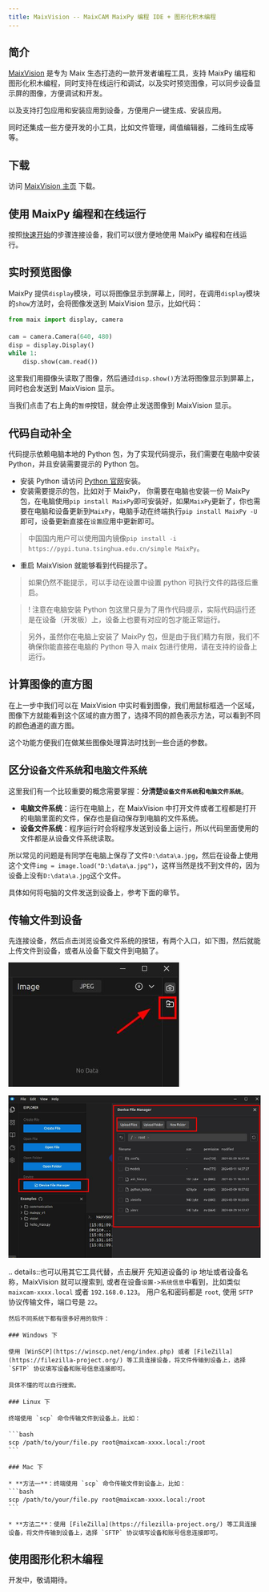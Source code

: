 ```yaml
---
title: MaixVision -- MaixCAM MaixPy 编程 IDE + 图形化积木编程
---
```



## 简介

[MaixVision](https://wiki.sipeed.com/maixvision) 是专为 Maix 生态打造的一款开发者编程工具，支持 MaixPy 编程和图形化积木编程，同时支持在线运行和调试，以及实时预览图像，可以同步设备显示屏的图像，方便调试和开发。

以及支持打包应用和安装应用到设备，方便用户一键生成、安装应用。

同时还集成一些方便开发的小工具，比如文件管理，阈值编辑器，二维码生成等等。

## 下载

访问 [MaixVision 主页](https://wiki.sipeed.com/maixvision) 下载。


## 使用 MaixPy 编程和在线运行

按照[快速开始](../README.md)的步骤连接设备，我们可以很方便地使用 MaixPy 编程和在线运行。

## 实时预览图像

MaixPy 提供`display`模块，可以将图像显示到屏幕上，同时，在调用`display`模块的`show`方法时，会将图像发送到 MaixVision 显示，比如代码：
```python
from maix import display, camera

cam = camera.Camera(640, 480)
disp = display.Display()
while 1:
    disp.show(cam.read())
```

这里我们用摄像头读取了图像，然后通过`disp.show()`方法将图像显示到屏幕上，同时也会发送到 MaixVision 显示。

当我们点击了右上角的`暂停`按钮，就会停止发送图像到 MaixVision 显示。


## 代码自动补全


代码提示依赖电脑本地的 Python 包，为了实现代码提示，我们需要在电脑中安装 Python，并且安装需要提示的 Python 包。

* 安装 Python 请访问 [Python 官网](https://python.org/)安装。
* 安装需要提示的包，比如对于 MaixPy， 你需要在电脑也安装一份 MaixPy 包，在电脑使用`pip install MaixPy`即可安装好，如果`MaixPy`更新了，你也需要在电脑和设备更新到`MaixPy`，电脑手动在终端执行`pip install MaixPy -U`即可，设备更新直接在`设置`应用中更新即可。
> 中国国内用户可以使用国内镜像`pip install -i https://pypi.tuna.tsinghua.edu.cn/simple MaixPy`。
* 重启 MaixVision 就能够看到代码提示了。
> 如果仍然不能提示，可以手动在设置中设置 python 可执行文件的路径后重启。

>! 注意在电脑安装 Python 包这里只是为了用作代码提示，实际代码运行还是在设备（开发板）上，设备上也要有对应的包才能正常运行。


> 另外，虽然你在电脑上安装了 MaixPy 包，但是由于我们精力有限，我们不确保你能直接在电脑的 Python 导入 maix 包进行使用，请在支持的设备上运行。



## 计算图像的直方图

在上一步中我们可以在 MaixVision 中实时看到图像，我们用鼠标框选一个区域，图像下方就能看到这个区域的直方图了，选择不同的颜色表示方法，可以看到不同的颜色通道的直方图。

这个功能方便我们在做某些图像处理算法时找到一些合适的参数。

## 区分`设备文件系统`和`电脑文件系统`

这里我们有一个比较重要的概念需要掌握：**分清楚`设备文件系统`和`电脑文件系统`**。
* **电脑文件系统**：运行在电脑上，在 MaixVision 中打开文件或者工程都是打开的电脑里面的文件，保存也是自动保存到电脑的文件系统。
* **设备文件系统**：程序运行时会将程序发送到设备上运行，所以代码里面使用的文件都是从设备文件系统读取。

所以常见的问题是有同学在电脑上保存了文件`D:\data\a.jpg`，然后在设备上使用这个文件`img = image.load("D:\data\a.jpg")`，这样当然是找不到文件的，因为设备上没有`D:\data\a.jpg`这个文件。

具体如何将电脑的文件发送到设备上，参考下面的章节。


## 传输文件到设备

先连接设备，然后点击浏览设备文件系统的按钮，有两个入口，如下图，然后就能上传文件到设备，或者从设备下载文件到电脑了。

![maixvision_browser2](../../assets/maixvision_browser2.jpg)

![maixvision_browser](../../assets/maixvision_browser.jpg)


.. details::也可以用其它工具代替，点击展开
    先知道设备的 ip 地址或者设备名称，MaixVision 就可以搜索到, 或者在设备`设置->系统信息`中看到，比如类似 `maixcam-xxxx.local` 或者 `192.168.0.123`。
    用户名和密码都是 `root`, 使用 `SFTP` 协议传输文件，端口号是 `22`。

    然后不同系统下都有很多好用的软件：

    ### Windows 下

    使用 [WinSCP](https://winscp.net/eng/index.php) 或者 [FileZilla](https://filezilla-project.org/) 等工具连接设备，将文件传输到设备上，选择 `SFTP` 协议填写设备和账号信息连接即可。

    具体不懂的可以自行搜索。

    ### Linux 下

    终端使用 `scp` 命令传输文件到设备上，比如：

    ```bash
    scp /path/to/your/file.py root@maixcam-xxxx.local:/root
    ```

    ### Mac 下

    * **方法一**：终端使用 `scp` 命令传输文件到设备上，比如：
    ```bash
    scp /path/to/your/file.py root@maixcam-xxxx.local:/root
    ```

    * **方法二**：使用 [FileZilla](https://filezilla-project.org/) 等工具连接设备，将文件传输到设备上，选择 `SFTP` 协议填写设备和账号信息连接即可。


## 使用图形化积木编程

开发中，敬请期待。

